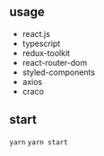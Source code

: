 
## usage
- react.js
- typescript
- redux-toolkit
- react-router-dom
- styled-components
- axios
- craco

## start
`yarn`
`yarn start`
